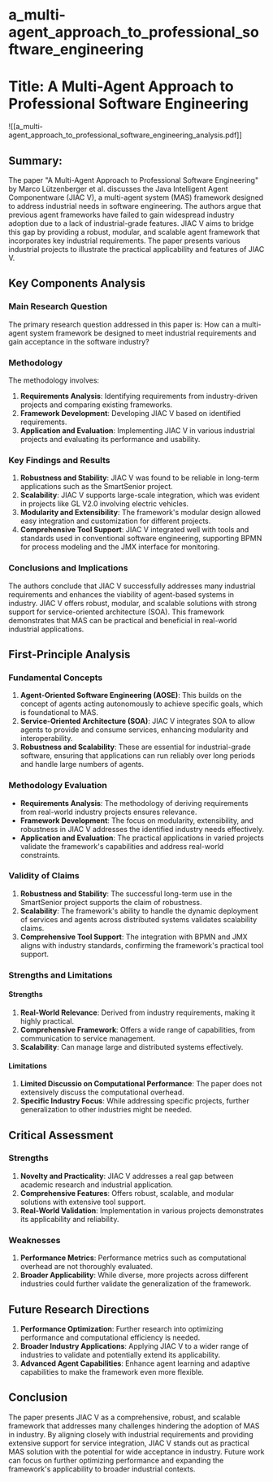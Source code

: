 # a_multi-agent_approach_to_professional_software_engineering

# Title: A Multi-Agent Approach to Professional Software Engineering
![[a_multi-agent_approach_to_professional_software_engineering_analysis.pdf]]

## Summary:
The paper "A Multi-Agent Approach to Professional Software Engineering" by Marco Lützenberger et al. discusses the Java Intelligent Agent Componentware (JIAC V), a multi-agent system (MAS) framework designed to address industrial needs in software engineering. The authors argue that previous agent frameworks have failed to gain widespread industry adoption due to a lack of industrial-grade features. JIAC V aims to bridge this gap by providing a robust, modular, and scalable agent framework that incorporates key industrial requirements. The paper presents various industrial projects to illustrate the practical applicability and features of JIAC V.

## Key Components Analysis

### Main Research Question
The primary research question addressed in this paper is: How can a multi-agent system framework be designed to meet industrial requirements and gain acceptance in the software industry?

### Methodology
The methodology involves:
1. **Requirements Analysis**: Identifying requirements from industry-driven projects and comparing existing frameworks.
2. **Framework Development**: Developing JIAC V based on identified requirements.
3. **Application and Evaluation**: Implementing JIAC V in various industrial projects and evaluating its performance and usability.

### Key Findings and Results
1. **Robustness and Stability**: JIAC V was found to be reliable in long-term applications such as the SmartSenior project.
2. **Scalability**: JIAC V supports large-scale integration, which was evident in projects like GL V2.0 involving electric vehicles.
3. **Modularity and Extensibility**: The framework's modular design allowed easy integration and customization for different projects.
4. **Comprehensive Tool Support**: JIAC V integrated well with tools and standards used in conventional software engineering, supporting BPMN for process modeling and the JMX interface for monitoring.

### Conclusions and Implications
The authors conclude that JIAC V successfully addresses many industrial requirements and enhances the viability of agent-based systems in industry. JIAC V offers robust, modular, and scalable solutions with strong support for service-oriented architecture (SOA). This framework demonstrates that MAS can be practical and beneficial in real-world industrial applications.

## First-Principle Analysis

### Fundamental Concepts
1. **Agent-Oriented Software Engineering (AOSE)**: This builds on the concept of agents acting autonomously to achieve specific goals, which is foundational to MAS.
2. **Service-Oriented Architecture (SOA)**: JIAC V integrates SOA to allow agents to provide and consume services, enhancing modularity and interoperability.
3. **Robustness and Scalability**: These are essential for industrial-grade software, ensuring that applications can run reliably over long periods and handle large numbers of agents.

### Methodology Evaluation
- **Requirements Analysis**: The methodology of deriving requirements from real-world industry projects ensures relevance.
- **Framework Development**: The focus on modularity, extensibility, and robustness in JIAC V addresses the identified industry needs effectively.
- **Application and Evaluation**: The practical applications in varied projects validate the framework's capabilities and address real-world constraints.

### Validity of Claims
1. **Robustness and Stability**: The successful long-term use in the SmartSenior project supports the claim of robustness.
2. **Scalability**: The framework's ability to handle the dynamic deployment of services and agents across distributed systems validates scalability claims.
3. **Comprehensive Tool Support**: The integration with BPMN and JMX aligns with industry standards, confirming the framework's practical tool support.

### Strengths and Limitations

#### Strengths
1. **Real-World Relevance**: Derived from industry requirements, making it highly practical.
2. **Comprehensive Framework**: Offers a wide range of capabilities, from communication to service management.
3. **Scalability**: Can manage large and distributed systems effectively.

#### Limitations
1. **Limited Discussio on Computational Performance**: The paper does not extensively discuss the computational overhead.
2. **Specific Industry Focus**: While addressing specific projects, further generalization to other industries might be needed.

## Critical Assessment

### Strengths
1. **Novelty and Practicality**: JIAC V addresses a real gap between academic research and industrial application.
2. **Comprehensive Features**: Offers robust, scalable, and modular solutions with extensive tool support.
3. **Real-World Validation**: Implementation in various projects demonstrates its applicability and reliability.

### Weaknesses
1. **Performance Metrics**: Performance metrics such as computational overhead are not thoroughly evaluated.
2. **Broader Applicability**: While diverse, more projects across different industries could further validate the generalization of the framework.

## Future Research Directions
1. **Performance Optimization**: Further research into optimizing performance and computational efficiency is needed.
2. **Broader Industry Applications**: Applying JIAC V to a wider range of industries to validate and potentially extend its applicability.
3. **Advanced Agent Capabilities**: Enhance agent learning and adaptive capabilities to make the framework even more flexible.

## Conclusion
The paper presents JIAC V as a comprehensive, robust, and scalable framework that addresses many challenges hindering the adoption of MAS in industry. By aligning closely with industrial requirements and providing extensive support for service integration, JIAC V stands out as practical MAS solution with the potential for wide acceptance in industry. Future work can focus on further optimizing performance and expanding the framework's applicability to broader industrial contexts.